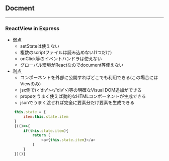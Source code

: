 ## Docment
***
### ReactView in Express

- 弱点
  -  setStateは使えない
  -  複数のscriptファイルは読み込めない(1つだけ)
  -  onClick等のイベントハンドラは使えない
  -  グローバル環境がReactなのでdocument等使えない
- 利点
  - コンポーネントを外部に公開すればどこでも利用できる(この場合にはViewのみ)
  - jsx側で(<'div'></'div'>)等の明確なVisual DOM追加ができる
  - propsをうまく使えば動的なHTMLコンポーネントが生成できる
  - jsonでうまく渡せれば完全に要素分だけ要素を生成できる
```js
    this.state = {
        item:this.state.item
    }
    {(()=>{
        if(this.state.item){
            return (
                <a>{this.state.item}</a>
            )
        }
    })()}
```